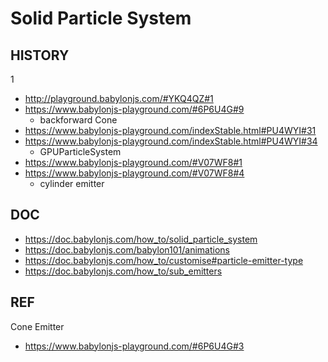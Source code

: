 # Solid Particle System

## HISTORY

1

- http://playground.babylonjs.com/#YKQ4QZ#1
- https://www.babylonjs-playground.com/#6P6U4G#9
  - backforward Cone
- https://www.babylonjs-playground.com/indexStable.html#PU4WYI#31
- https://www.babylonjs-playground.com/indexStable.html#PU4WYI#34
  - GPUParticleSystem
- https://www.babylonjs-playground.com/#V07WF8#1
- https://www.babylonjs-playground.com/#V07WF8#4
  - cylinder emitter

## DOC

- https://doc.babylonjs.com/how_to/solid_particle_system
- https://doc.babylonjs.com/babylon101/animations
- https://doc.babylonjs.com/how_to/customise#particle-emitter-type
- https://doc.babylonjs.com/how_to/sub_emitters

## REF

Cone Emitter

- https://www.babylonjs-playground.com/#6P6U4G#3
